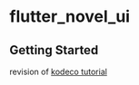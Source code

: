 # flutter_novel_ui

## Getting Started

revision of
 [kodeco tutorial](https://www.kodeco.com/22379941-building-complex-ui-in-flutter-magic-8-ball#toc-anchor-002)
